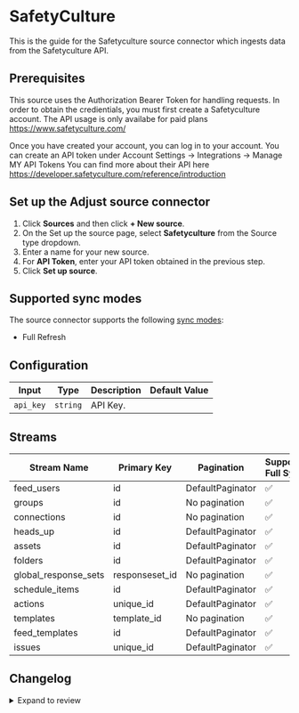 # SafetyCulture

This is the guide for the Safetyculture source connector which ingests data from the Safetyculture API.

## Prerequisites

This source uses the Authorization Bearer Token for handling requests. In order to obtain the credientials, you must first create a Safetyculture account.
The API usage is only availabe for paid plans https://www.safetyculture.com/

Once you have created your account, you can log in to your account.
You can create an API token under Account Settings -> Integrations -> Manage MY API Tokens
You can find more about their API here https://developer.safetyculture.com/reference/introduction

## Set up the Adjust source connector

1. Click **Sources** and then click **+ New source**.
2. On the Set up the source page, select **Safetyculture** from the Source type dropdown.
3. Enter a name for your new source.
4. For **API Token**, enter your API token obtained in the previous step.
5. Click **Set up source**.

## Supported sync modes

The source connector supports the following [sync modes](https://docs.airbyte.com/cloud/core-concepts#connection-sync-modes):

- Full Refresh

## Configuration

| Input | Type | Description | Default Value |
|-------|------|-------------|---------------|
| `api_key` | `string` | API Key.  |  |

## Streams
| Stream Name | Primary Key | Pagination | Supports Full Sync | Supports Incremental |
|-------------|-------------|------------|---------------------|----------------------|
| feed_users | id | DefaultPaginator | ✅ |  ❌  |
| groups | id | No pagination | ✅ |  ❌  |
| connections | id | No pagination | ✅ |  ❌  |
| heads_up | id | DefaultPaginator | ✅ |  ❌  |
| assets | id | DefaultPaginator | ✅ |  ❌  |
| folders | id | DefaultPaginator | ✅ |  ❌  |
| global_response_sets | responseset_id | No pagination | ✅ |  ❌  |
| schedule_items | id | DefaultPaginator | ✅ |  ❌  |
| actions | unique_id | DefaultPaginator | ✅ |  ❌  |
| templates | template_id | No pagination | ✅ |  ❌  |
| feed_templates | id | DefaultPaginator | ✅ |  ❌  |
| issues | unique_id | DefaultPaginator | ✅ |  ❌  |

## Changelog

<details>
  <summary>Expand to review</summary>

| Version          | Date              | Pull Request | Subject        |
|------------------|-------------------|--------------|----------------|
| 0.0.6 | 2024-12-11 | [49086](https://github.com/airbytehq/airbyte/pull/49086) | Starting with this version, the Docker image is now rootless. Please note that this and future versions will not be compatible with Airbyte versions earlier than 0.64 |
| 0.0.5 | 2024-11-05 | [48362](https://github.com/airbytehq/airbyte/pull/48362) | Revert to source-declarative-manifest v5.17.0 |
| 0.0.4 | 2024-11-05 | [48325](https://github.com/airbytehq/airbyte/pull/48325) | Update dependencies |
| 0.0.3 | 2024-10-29 | [47839](https://github.com/airbytehq/airbyte/pull/47839) | Update dependencies |
| 0.0.2 | 2024-10-28 | [47586](https://github.com/airbytehq/airbyte/pull/47586) | Update dependencies |
| 0.0.1 | 2024-10-04 | | Initial release by [@aazam-gh](https://github.com/aazam-gh) via Connector Builder |

</details>
